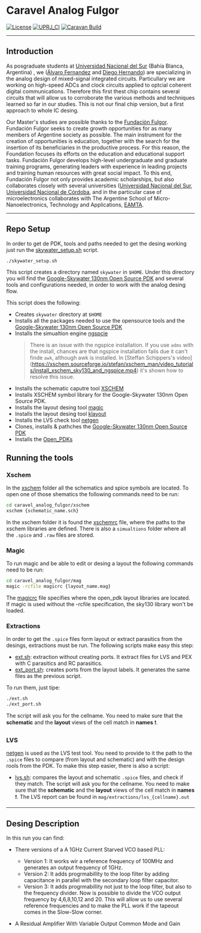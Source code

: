# Caravel Analog Fulgor

[![License](https://img.shields.io/badge/License-Apache%202.0-blue.svg)](https://opensource.org/licenses/Apache-2.0) [![UPRJ_CI](https://github.com/efabless/caravel_user_project_analog/actions/workflows/user_project_ci.yml/badge.svg)](https://github.com/efabless/caravel_user_project_analog/actions/workflows/user_project_ci.yml) [![Caravan Build](https://github.com/efabless/caravel_user_project_analog/actions/workflows/caravan_build.yml/badge.svg)](https://github.com/efabless/caravel_user_project_analog/actions/workflows/caravan_build.yml)

---

## Introduction
As posgraduate students at [Universidad Nacional del Sur](https://www.uns.edu.ar/) (Bahía Blanca, Argentina) , we ([Álvaro Fernandez](https://github.com/afernandezb) and [Diego Hernando](https://github.com/diegohernando)) are specializing in the analog design of mixed-signal integrated circuits. Particullary we are working on high-speed ADCs and clock circuits applied to optcial coherent digital communications. Therefore this first thest chip contains several circuits that will allow us to corroborate the various methods and techniques learned so far in our studies. This is not our final chip version, but a first approach to whole IC desing.

Our Master's studies are possible thanks to the [Fundación Fulgor](http://www.fundacionfulgor.org.ar/sitio/index.php). Fundación Fulgor seeks to create growth opportunities for as many members of Argentine society as possible. The main instrument for the creation of opportunities is education, together with the search for the insertion of its beneficiaries in the productive process. For this reason, the Foundation focuses its efforts on the education and educational support tasks. Fundación Fulgor develops high-level undergraduate and graduate training programs, generating leaders with experience in leading projects and training human resources with great social impact. To this end, Fundación Fulgor not only provides academic scholarships, but also collaborates closely with several universities ([Universidad Nacional del Sur](https://www.uns.edu.ar/), [Universidad Nacional de Córdoba](https://www.unc.edu.ar/), and in the particular case of microelectronics collaborates with The Argentine School of Micro-Nanoelectronics, Technology and Applications, [EAMTA](https://sites.google.com/view/congresoargentinoelectronica/eamta-2021).

---

## Repo Setup

In order to get de PDK, tools and paths needed to get the desing working just run the [skywater_setup.sh](skywater_setup.sh) script. 

```
./skywater_setup.sh
```

This script creates a directory named `skywater` in `$HOME`. Under this directory you will find the [Google-Skywater 130nm Open Source PDK](https://github.com/google/skywater-pdk) and several tools and configurations needed, in order to work with the analog desing flow.

This script does the following:
 - Creates `skywater` directory at `$HOME`
 - Installs all the packages needed to use the opensource tools and the [Google-Skywater 130nm Open Source PDK](https://github.com/google/skywater-pdk)
 - Installs the simualtion engine [ngspcie](http://ngspice.sourceforge.net/)
    > There is an issue with the ngspice installation.
    > If you use `adms` with the install, chances are
    > that ngspice installation fails due it can't finde
    > `awk`, although awk is installed. In [Steffan Schippers's video] (https://xschem.sourceforge.io/stefan/xschem_man/video_tutorials/install_xschem_sky130_and_ngspice.mp4) 
    > it's shown how to resolve this issue.
 - Installs the schematic caputre tool [XSCHEM](https://xschem.sourceforge.io/stefan/index.html)
 - Installs XSCHEM symbol library for the Google-Skywater 130nm Open Source PDK.
 - Installs the layout desing tool [magic](http://opencircuitdesign.com/magic/index.html)
 - Installs the layout desing tool [klayout](https://www.klayout.de/)
 - Installs the LVS check tool [netgen](http://opencircuitdesign.com/netgen/index.html)
 - Clones, installs & pathches the [Google-Skywater 130nm Open Source PDK](https://github.com/google/skywater-pdk) 
 - Installs the [Open_PDKs](http://opencircuitdesign.com/open_pdks/index.html)
 
 ## Running the tools
 
 ### Xschem
In the [xschem](xschem) folder all the schematics and spice symbols are located. To open one of those shematics the following commands need to be run:
```bash
cd caravel_analog_fulgor/xschem
xschem {schematic_name.sch}
```
In the xschem folder it is found the [xschemrc](xschem/xschemrc) file, where the paths to the xschem libraries are defined.
There is also a `simualtions` folder where all the `.spice` and `.raw` files are stored.

### Magic
To run magic and be able to edit or desing a layout the following commands need to be run:
```bash
cd caravel_analog_fulgor/mag
magic -rcfile magicrc {layout_name.mag}
```
The [magicrc](magicrc) file specifies where the open_pdk layout libraries are located. If magic is used without the -rcfile specification, the sky130 library won't be loaded.

### Extractions
In order to get the `.spice` files form layout or extract parasitics from the desings, extractions must be run. The following scripts make easy this step:
 - [ext.sh](ext.sh): extraction without creating ports. It extract files for LVS and PEX with C parasitics and RC parasitics.
 - [ext_port.sh](ext_port.sh): creates ports from the layout labels. It generates the same files as the previous script.

To run them, just tipe:
```bash
./ext.sh
./ext_port.sh
```
The script will ask you for the cellname. You need to make sure that the **schematic** and the **layout** views of the cell match in **names** :exclamation:.

### LVS
[netgen](http://opencircuitdesign.com/netgen/index.html) is used as the LVS test tool. You need to provide to it the path to the `.spice` files to compare (from layout and schematic) and with the design rools from the PDK. To make this step easier, there is also a script:
- [lvs.sh](ext.sh): compares the layout and schematic `.spice` files, and check if they match.
The script will ask you for the cellname. You need to make sure that the **schematic** and the **layout** views of the cell match in **names** :exclamation:.
The LVS report can be found in `mag/extractions/lvs_{cellname}.out`
 
 ---
 
## Desing Description

In this run you can find:
 - There versions of a A 1GHz Current Starved VCO based PLL:
    - Version 1: It works wir a reference frequency of 100MHz and generates an output frequency of 1GHz.
    - Version 2: It adds progrmabillity to the loop filter by adding capacitance in parallel with the secondary loop filter capacitor.
    - Version 3: It adds progrmabillity not just to the loop filter, but also to the frequency divider. Now is possible to divide the VCO output frequency by 4,6,8,10,12 and 20. This will allow us to use several reference frequencies and to make the PLL work if the tapeout comes in the Slow-Slow corner.

 - A Residual Amplifier With Variable Output Common Mode and Gain



